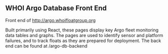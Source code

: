 ## WHOI Argo Database Front End
Front end of http://argo.whoifloatgroup.org

Built primarily using React, these pages display key Argo fleet monitoring data tables and graphs. The pages are used to identify sensor and platform failures, and to track floats as they are prepared for deployment. The back end can be found at /argo-db-backend
